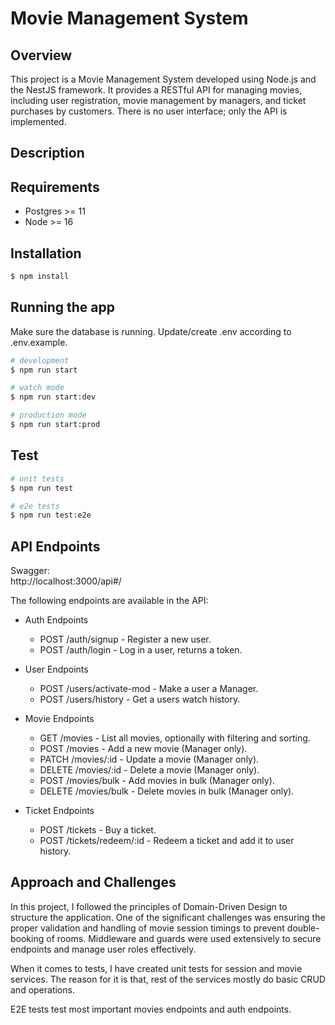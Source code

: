 # Movie Management System

## Overview

This project is a Movie Management System developed using Node.js and the NestJS framework. It provides a RESTful API for managing movies, including user registration, movie management by managers, and ticket purchases by customers. There is no user interface; only the API is implemented.

## Description

## Requirements

- Postgres >= 11
- Node >= 16

## Installation

```bash
$ npm install
```

## Running the app

Make sure the database is running.
Update/create .env according to .env.example.

```bash
# development
$ npm run start

# watch mode
$ npm run start:dev

# production mode
$ npm run start:prod
```

## Test

```bash
# unit tests
$ npm run test

# e2e tests
$ npm run test:e2e
```

## API Endpoints

Swagger:
<br>
http://localhost:3000/api#/

The following endpoints are available in the API:

- Auth Endpoints

  - POST /auth/signup - Register a new user.
  - POST /auth/login - Log in a user, returns a token.

- User Endpoints

  - POST /users/activate-mod - Make a user a Manager.
  - POST /users/history - Get a users watch history.

- Movie Endpoints

  - GET /movies - List all movies, optionally with filtering and sorting.
  - POST /movies - Add a new movie (Manager only).
  - PATCH /movies/:id - Update a movie (Manager only).
  - DELETE /movies/:id - Delete a movie (Manager only).
  - POST /movies/bulk - Add movies in bulk (Manager only).
  - DELETE /movies/bulk - Delete movies in bulk (Manager only).

- Ticket Endpoints
  - POST /tickets - Buy a ticket.
  - POST /tickets/redeem/:id - Redeem a ticket and add it to user history.

## Approach and Challenges

In this project, I followed the principles of Domain-Driven Design to structure the application. One of the significant challenges was ensuring the proper validation and handling of movie session timings to prevent double-booking of rooms. Middleware and guards were used extensively to secure endpoints and manage user roles effectively.

When it comes to tests, I have created unit tests for session and movie services. The reason for it is that, rest of the services mostly do basic CRUD and operations.

E2E tests test most important movies endpoints and auth endpoints.

